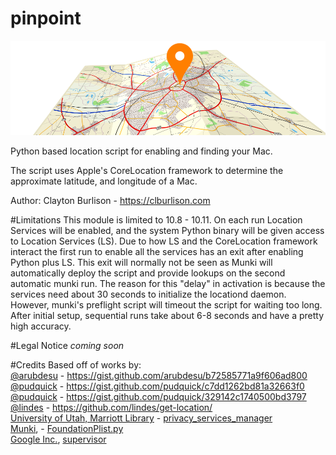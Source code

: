 pinpoint
===

![pinpoint logo](/support_files/pinpoint-logo-wide.png)


Python based location script for enabling and finding your Mac.

The script uses Apple's CoreLocation framework to determine the approximate latitude, and longitude of a Mac.

Author: Clayton Burlison - https://clburlison.com  


#Limitations
This module is limited to 10.8 - 10.11. On each run Location Services will be enabled, and the system Python binary will be given access to Location Services (LS). Due to how LS and the CoreLocation framework interact the first run to enable all the services has an exit after enabling Python plus LS. This exit will normally not be seen as Munki will automatically deploy the script and provide lookups on the second automatic munki run. The reason for this "delay" in activation is because the services need about 30 seconds to initialize the locationd daemon. However, munki's preflight script will timeout the script for waiting too long. After initial setup, sequential runs take about 6-8 seconds and have a pretty high accuracy.

#Legal Notice
_coming soon_


#Credits
Based off of works by:  
[@arubdesu](https://github.com/arubdesu) - https://gist.github.com/arubdesu/b72585771a9f606ad800  
[@pudquick](https://github.com/pudquick) - https://gist.github.com/pudquick/c7dd1262bd81a32663f0  
[@pudquick](https://github.com/pudquick) - https://gist.github.com/pudquick/329142c1740500bd3797  
[@lindes](https://github.com/lindes)   - https://github.com/lindes/get-location/  
[University of Utah, Marriott Library](https://github.com/univ-of-utah-marriott-library-apple) - [privacy_services_manager](https://github.com/univ-of-utah-marriott-library-apple/privacy_services_manager)  
[Munki](https://github.com/munki), - [FoundationPlist.py](https://github.com/munki/munki/blob/master/code/client/munkilib/FoundationPlist.py)  
[Google Inc.](https://github.com/macops), [supervisor](https://github.com/munki/munki/blob/master/code/client/supervisor)
